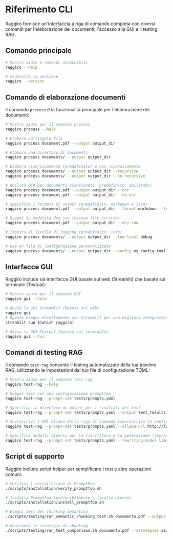 # Riferimento CLI

Raggiro fornisce un'interfaccia a riga di comando completa con diversi comandi per l'elaborazione dei documenti, l'accesso alla GUI e il testing RAG.

## Comando principale

```bash
# Mostra aiuto e comandi disponibili
raggiro --help

# Controlla la versione
raggiro --version
```

## Comando di elaborazione documenti

Il comando `process` è la funzionalità principale per l'elaborazione dei documenti:

```bash
# Mostra aiuto per il comando process
raggiro process --help

# Elabora un singolo file
raggiro process document.pdf --output output_dir

# Elabora una directory di documenti
raggiro process documents/ --output output_dir

# Elabora ricorsivamente (predefinito) o non ricorsivamente
raggiro process documents/ --output output_dir --recursive
raggiro process documents/ --output output_dir --no-recursive

# Abilita OCR per documenti scansionati (predefinito: abilitato)
raggiro process document.pdf --output output_dir --ocr
raggiro process document.pdf --output output_dir --no-ocr

# Specifica i formati di output (predefinito: markdown e json)
raggiro process document.pdf --output output_dir --format markdown --format json

# Esegui in modalità dry-run (nessun file scritto)
raggiro process document.pdf --output output_dir --dry-run

# Imposta il livello di logging (predefinito: info)
raggiro process documents/ --output output_dir --log-level debug

# Usa un file di configurazione personalizzato
raggiro process documents/ --output output_dir --config my_config.toml
```

## Interfacce GUI

Raggiro include sia interfacce GUI basate sul web (Streamlit) che basate sul terminale (Textual):

```bash
# Mostra aiuto per il comando GUI
raggiro gui --help

# Avvia la GUI Streamlit (basata sul web)
raggiro gui
# Oppure esegui direttamente con Streamlit per una migliore integrazione del browser
streamlit run $(which raggiro)

# Avvia la GUI Textual (basata sul terminale)
raggiro gui --tui
```

## Comandi di testing RAG

Il comando `test-rag` consente il testing automatizzato della tua pipeline RAG, utilizzando le impostazioni dal tuo file di configurazione TOML:

```bash
# Mostra aiuto per il comando test-rag
raggiro test-rag --help

# Esegui test con una configurazione promptfoo
raggiro test-rag --prompt-set tests/prompts.yaml

# Specifica la directory di output per i risultati del test
raggiro test-rag --prompt-set tests/prompts.yaml --output test_results

# Sovrascrivi l'URL Ollama dalla riga di comando (sovrascrive la configurazione TOML)
raggiro test-rag --prompt-set tests/prompts.yaml --ollama-url http://localhost:11434

# Specifica modelli diversi per la riscrittura e la generazione (sovrascrive la configurazione TOML)
raggiro test-rag --prompt-set tests/prompts.yaml --rewriting-model llama3 --generation-model mistral
```

## Script di supporto

Raggiro include script helper per semplificare i test e altre operazioni comuni:

```bash
# Verifica l'installazione di PromptFoo
./scripts/installation/verify_promptfoo.sh

# Installa PromptFoo (preferibilmente a livello utente)
./scripts/installation/install_promptfoo.sh

# Esegui test del chunking semantico
./scripts/testing/run_semantic_chunking_test.sh documento.pdf --output test_output

# Confronta le strategie di chunking
./scripts/testing/run_test_comparison.sh documento.pdf --strategies size semantic hybrid
```